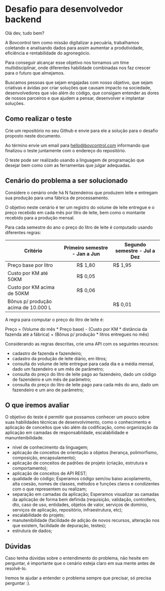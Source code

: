 # Desafio para desenvolvedor backend


Olá dev, tudo bem?


A Bovcontrol tem como missão digitalizar a pecuária, trabalhamos coletando e analisando dados para assim aumentar a produtividade, eficiência e rentabilidade do agronegócio.


Para conseguir alcançar esse objetivo nos tornamos um time multidisciplinar, onde diferentes habilidade combinadas nos faz crescer para o futuro que almejamos.

Buscamos pessoas que sejam engajadas com nosso objetivo, que sejam criativas e àvidas por criar soluções que causam impacto na sociedade, desenvolvedores que vão além do código, que consigam entender as dores de nossos parceiros e que ajudem a pensar, desenvolver e implantar soluções.



## Como realizar o teste

Crie um repositório no seu Github e envie para ele a solução para o desafio proposto neste documento.

Ao término envie um email para hello@bovcontrol.com informando que finalizou o teste juntamente com o endereço do repositório.

O teste pode ser realizado usando a linguagem de programação que desejar bem como com as ferramentas que julgar adequadas.



## Cenário do problema a ser solucionado

Considere o cenário onde há N fazendeiros que produzem leite e entregam sua produção para uma fábrica de processamento.

O objetivo neste cenário é ter um registro do volume de leite entregue e o preço recebido em cada mês por litro de leite, bem como o montante recebido para a produção mensal.

Para cada semestre do ano o preço do litro de leite é computado usando diferentes regras:


|Critério| Primeiro semestre - Jan a Jun | Segundo semestre - Jul a Dez |
|---|:---:|---|
|Preço base por litro| R$ 1,80| R$ 1,95|
|Custo por KM até 50KM| R$ 0,05 | |
|Custo por KM acima de 50KM| R$ 0,06 | |
|Bônus p/ produção acima de 10.000 L| |R$ 0,01|

A regra para computar o preço do litro de leite é:

Preço = (Volume do mês * Preço base) - (Custo por KM * distância da fazenda até a fábrica) + (Bônus p/ produção * litros entregues no mês)

Considerando as regras descritas, crie uma API com os seguintes recursos:
- cadastro de fazenda e fazendeiro;
- cadastro da produção de leite diário, em litros;
- consulta do volume de leite entregue para cada dia e a média mensal, dado um fazendeiro e um mês de parâmetro;
- consulta do preço do litro de leite pago ao fazendeiro, dado um código de fazendeiro e um mês de parâmetro;
- consulta do preço do litro de leite pago para cada mês do ano, dado um fazendeiro e um ano de parâmetro;



## O que iremos avaliar

O objetivo do teste é permitir que possamos conhecer um pouco sobre suas habilidades técnicas de desenvolvimento, como o conhecimento e aplicação de conceitos que vão além da codificação, como organização da aplicação em camadas de responsabildade, escalabilidade e manuntenibilidade.

- nível de conhecimento da linguagem;
- aplicação de conceitos de orientação a objetos (herança, polimorfismo, composição, encapsulamento);
- aplicação de conceitos de padrões de projeto (criação, estrutura e comportamento);
- aplicação de conceitos de API REST;
- qualidade do código; Esperamos código sem/ou baixo acoplamento, alta coesão, nomes de classes, métodos e funções claros e condizentes com o que representem ou realizam;
- separação em camadas da aplicação; Esperamos visualizar as camadas da aplicação de forma bem definida (requisição, validação, controllers, dto, caso de uso, entidades, objetos de valor, serviços de domínio, serviços de aplicação, repositório, infraestrutura, etc);
- escalabilidade do projeto;
- manutenibilidade (facilidade de adição de novos recursos, alteração nos que existem, facilidade de depuração, testes);
- estrutura de dados;

## Dúvidas

Caso tenha dúvidas sobre o entendimento do problema, não hesite em perguntar, é importante que o cenário esteja claro em sua mente antes de resolvê-lo.

Iremos te ajudar a entender o problema sempre que precisar, só precisa perguntar :).
